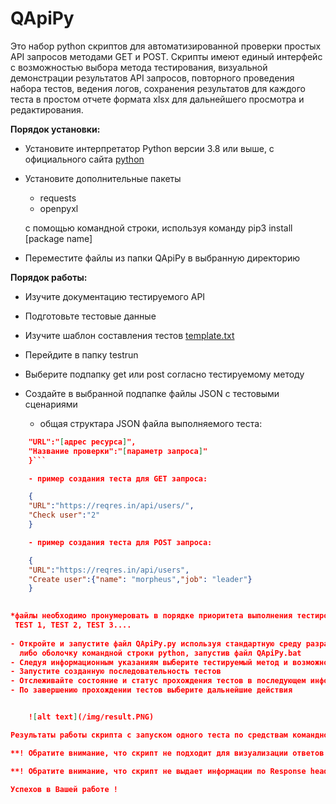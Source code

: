 # QApiPy	

Это набор python скриптов для автоматизированной проверки простых API запросов методами GET и POST.
Скрипты имеют единый интерфейс с возможностью выбора метода тестирования, визуальной демонстрации результатов API запросов, повторного проведения набора тестов, ведения логов, сохранения результатов для каждого теста в простом отчете формата xlsx для дальнейшего просмотра и редактирования.

**Порядок установки:**

- Установите интерпретатор Python версии 3.8 или выше, с официального сайта  [python](https://www.python.org/downloads/)
- Установите дополнительные пакеты 

	- requests
 	- openpyxl

  c помощью командной строки, используя команду pip3 install [package name]
- Переместитe файлы из папки QApiPy в выбранную директорию

**Порядок работы:**

- Изучите документацию тестируемого API
- Подготовьте тестовые данные
- Изучите шаблон составления тестов [template.txt](template.txt)
- Перейдите в папку testrun
- Выберите подпапку get или post согласно тестируемому методу
- Cоздайте в выбранной подпапке файлы JSON с тестовыми сценариями

	- общая структара JSON файла выполняемого теста:

```json	{
	"URL":"[адрес ресурса]",
	"Название проверки":"[параметр запроса]"
	}```

	- пример создания теста для GET запроса:

	{
	"URL":"https://reqres.in/api/users/",
	"Check user":"2"
	}

	- пример создания теста для POST запроса:

	{
	"URL":"https://reqres.in/api/users",
	"Create user":{"name": "morpheus","job": "leader"}
	}

	
*файлы необходимо пронумеровать в порядке приоритета выполнения тестирования:
 TEST 1, TEST 2, TEST 3.... 
	
- Откройте и запустите файл QApiPy.py используя стандартную среду разработки Python IDLE,
  либо оболочку командной строки python, запустив файл QApiPy.bat
- Следуя информационным указаниям выберите тестируемый метод и возможность сохранения отчета
- Запустите созданную последовательность тестов
- Отслеживайте состояние и статус прохождения тестов в последующем информационном сообщении (!)
- По завершению прохождении тестов выберите дальнейшие действия


	![alt text](/img/result.PNG)

Результаты работы скрипта с запуском одного теста по средствам командной строки

**! Обратите внимание, что скрипт не подходит для визуализации ответов с объёмным Response body !**

**! Обратите внимание, что скрипт не выдает информации по Response headers !**

Успехов в Вашей работе !
